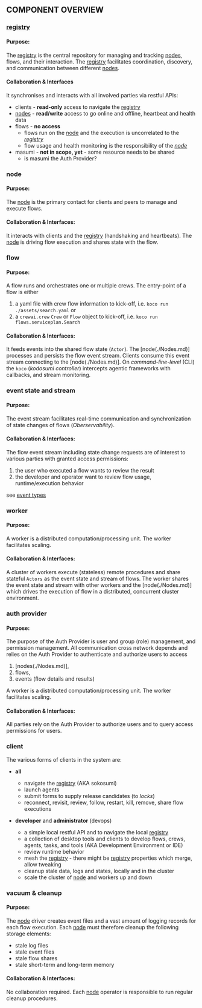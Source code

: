 ## COMPONENT OVERVIEW

### [registry](./Registry.md)

#### Purpose:

The [registry](./Registry.md) is the central repository for managing and tracking [nodes](./Nodes.md), flows, and their interaction. The [registry](./Registry.md) facilitates coordination, discovery, and communication between different [nodes](./Nodes.md). 

#### Collaboration & Interfaces

It synchronises and interacts with all involved parties via restful APIs:
* clients - **read-only** access to navigate the [registry](./Registry.md)
* [nodes](./Nodes.md) - **read/write** access to go online and offline, heartbeat and health data
* flows - **no access** 
    * flows run on the [node](./Nodes.md) and the execution is uncorrelated to the _[registry](./Registry.md)_
    * flow usage and health monitoring is the responsibility of the _[node](./Nodes.md)_
* masumi - **not in scope, yet** - some resource needs to be shared
    * is masumi the Auth Provider?

### node

#### Purpose:

The [node](./Nodes.md) is the primary contact for clients and peers to manage and execute flows. 

#### Collaboration & Interfaces:

It interacts with clients and the [registry](./Registry.md) (handshaking and heartbeats). The [node](./Nodes.md) is driving flow execution and shares state with the flow.

### flow

#### Purpose:

A flow runs and orchestrates one or multiple crews. The entry-point of a flow is either
1) a yaml file with crew flow information to kick-off, i.e. `koco run ./assets/search.yaml` or
2) a `crewai.crew` `Crew` or `Flow` object to kick-off, i.e. `koco run flows.serviceplan.Search`

#### Collaboration & Interfaces:

It feeds events into the shared flow state (`Actor`). The [node(./Nodes.md)] processes and persists the flow event stream. Clients consume this event stream connecting to the [node(./Nodes.md)]. On _command-line-level_ (CLI) the `koco` (_kodosumi controller_) intercepts agentic frameworks with callbacks, and stream monitoring.

### event state and stream

#### Purpose:

The event stream facilitates real-time communication and synchronization of state changes of flows (_Oberservability_).

#### Collaboration & Interfaces:

The flow event stream including state change requests are of interest to various parties with granted access permissions:
1) the user who executed a flow wants to review the result 
2) the developer and operator want to review flow usage, runtime/execution behavior

see [event types](Events.md)

### worker

#### Purpose:

A worker is a distributed computation/processing unit. The worker facilitates scaling. 

#### Collaboration & Interfaces:

A cluster of workers execute (stateless) remote procedures and share stateful `Actors` as the event state and stream of flows. The worker shares the event state and stream with other workers and the [node(./Nodes.md)] which drives the execution of flow in a distributed, concurrent cluster environment.

### auth provider

#### Purpose:

The purpose of the Auth Provider is user and group (role) management, and permission management. All communication cross network depends and relies on the Auth Provider to authenticate and authorize users to access

1) [nodes(./Nodes.md)],
2) flows, 
3) events (flow details and results)

A worker is a distributed computation/processing unit. The worker facilitates scaling. 

#### Collaboration & Interfaces:

All parties rely on the Auth Provider to authorize users and to query access permissions for users.

### client

The various forms of clients in the system are:

* **all**
    * navigate the [registry](./Registry.md) (AKA sokosumi)
    * launch agents
    * submit forms to supply release candidates (to _locks_)
    * reconnect, revisit, review, follow, restart, kill, remove, share flow executions 

* **developer** and **administrator** (devops)
    * a simple local restful API and to navigate the local [registry](./Registry.md)
    * a collection of desktop tools and clients to develop flows, crews, agents, tasks, and tools (AKA Development Environment or IDE)
    * review runtime behavior
    * mesh the [registry](./Registry.md) - there might be [registry](./Registry.md) properties which merge, allow tweaking
    * cleanup stale data, logs and states, locally and in the cluster
    * scale the cluster of [node](./Nodes.md) and workers up and down

### vacuum & cleanup

#### Purpose:

The [node](./Nodes.md) driver creates event files and a vast amount of logging records for each flow execution. Each [node](./Nodes.md) must therefore cleanup the following storage elements:
* stale log files
* stale event files
* stale flow shares
* stale short-term and long-term memory

#### Collaboration & Interfaces:

No collaboration required. Each [node](./Nodes.md) operator is responsible to run regular cleanup procedures.

